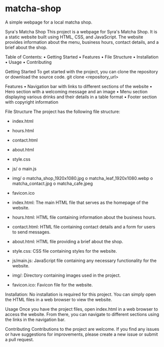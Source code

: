 # matcha-shop
A simple webpage for a local matcha shop.

Syra's Matcha Shop
This project is a webpage for Syra's Matcha Shop. It is a static website built using HTML, CSS, and JavaScript. The website provides information about the menu, business hours, contact details, and a brief about the shop.

Table of Contents:
•	Getting Started
•	Features
•	File Structure
•	Installation
•	Usage
•	Contributing

Getting Started
To get started with the project, you can clone the repository or download the source code.
git clone <repository_url>

Features
•	Navigation bar with links to different sections of the website
•	Hero section with a welcoming message and an image
•	Menu section displaying various drinks and their details in a table format
•	Footer section with copyright information

File Structure
The project has the following file structure:
-	index.html
-	hours.html
-	contact.html
-	about.html
-	style.css
-	js/
o	main.js
-	img/
o	matcha_shop_1920x1080.jpg
o	matcha_leaf_1920x1080.webp
o	matcha_contact.jpg
o	matcha_cafe.jpeg
-	favicon.ico

-	index.html: The main HTML file that serves as the homepage of the website.
-	hours.html: HTML file containing information about the business hours.
-	contact.html: HTML file containing contact details and a form for users to send messages.
-	about.html: HTML file providing a brief about the shop.
-	style.css: CSS file containing styles for the website.
-	js/main.js: JavaScript file containing any necessary functionality for the website.
-	img/: Directory containing images used in the project.
-	favicon.ico: Favicon file for the website.

Installation:
No installation is required for this project. You can simply open the HTML files in a web browser to view the website.

Usage
Once you have the project files, open index.html in a web browser to access the website. From there, you can navigate to different sections using the links in the navigation bar.

Contributing
Contributions to the project are welcome. If you find any issues or have suggestions for improvements, please create a new issue or submit a pull request.

